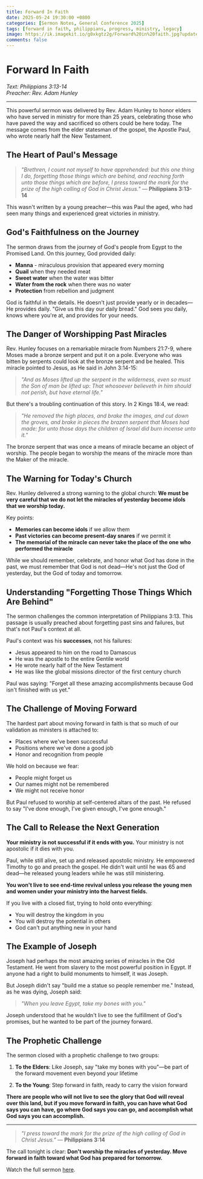 ```yaml
---
title: Forward In Faith
date: 2025-05-24 19:30:00 +0800
categories: [Sermon Notes, General Conference 2025]
tags: [forward in faith, philippians, progress, ministry, legacy]
image: https://ik.imagekit.io/g0xkgtz2g/Forward%20in%20faith.jpg?updatedAt=1748279212171
comments: false
---
```


# Forward In Faith

_Text: Philippians 3:13-14_  
_Preacher: Rev. Adam Hunley_

---

This powerful sermon was delivered by Rev. Adam Hunley to honor elders who have served in ministry for more than 25 years, celebrating those who have paved the way and sacrificed so others could be here today. The message comes from the elder statesman of the gospel, the Apostle Paul, who wrote nearly half the New Testament.

## The Heart of Paul's Message

> _"Brethren, I count not myself to have apprehended: but this one thing I do, forgetting those things which are behind, and reaching forth unto those things which are before, I press toward the mark for the prize of the high calling of God in Christ Jesus."_ — **Philippians 3:13-14**

This wasn't written by a young preacher—this was Paul the aged, who had seen many things and experienced great victories in ministry.

## God's Faithfulness on the Journey

The sermon draws from the journey of God's people from Egypt to the Promised Land. On this journey, God provided daily:

- **Manna** - miraculous provision that appeared every morning
- **Quail** when they needed meat
- **Sweet water** when the water was bitter
- **Water from the rock** when there was no water
- **Protection** from rebellion and judgment

God is faithful in the details. He doesn't just provide yearly or in decades—He provides daily. "Give us this day our daily bread." God sees you daily, knows where you're at, and provides for your needs.

## The Danger of Worshipping Past Miracles

Rev. Hunley focuses on a remarkable miracle from Numbers 21:7-9, where Moses made a bronze serpent and put it on a pole. Everyone who was bitten by serpents could look at the bronze serpent and be healed. This miracle pointed to Jesus, as He said in John 3:14-15:

> _"And as Moses lifted up the serpent in the wilderness, even so must the Son of man be lifted up: That whosoever believeth in him should not perish, but have eternal life."_

But there's a troubling continuation of this story. In 2 Kings 18:4, we read:

> _"He removed the high places, and brake the images, and cut down the groves, and brake in pieces the brazen serpent that Moses had made: for unto those days the children of Israel did burn incense unto it."_

The bronze serpent that was once a means of miracle became an object of worship. The people began to worship the means of the miracle more than the Maker of the miracle.

## The Warning for Today's Church

Rev. Hunley delivered a strong warning to the global church: **We must be very careful that we do not let the miracles of yesterday become idols that we worship today.**

Key points:

- **Memories can become idols** if we allow them
- **Past victories can become present-day snares** if we permit it
- **The memorial of the miracle can never take the place of the one who performed the miracle**

While we should remember, celebrate, and honor what God has done in the past, we must remember that God is not dead—He's not just the God of yesterday, but the God of today and tomorrow.

## Understanding "Forgetting Those Things Which Are Behind"

The sermon challenges the common interpretation of Philippians 3:13. This passage is usually preached about forgetting past sins and failures, but that's not Paul's context at all.

Paul's context was his **successes**, not his failures:

- Jesus appeared to him on the road to Damascus
- He was the apostle to the entire Gentile world
- He wrote nearly half of the New Testament
- He was like the global missions director of the first century church

Paul was saying: "Forget all these amazing accomplishments because God isn't finished with us yet."

## The Challenge of Moving Forward

The hardest part about moving forward in faith is that so much of our validation as ministers is attached to:

- Places where we've been successful
- Positions where we've done a good job
- Honor and recognition from people

We hold on because we fear:

- People might forget us
- Our names might not be remembered
- We might not receive honor

But Paul refused to worship at self-centered altars of the past. He refused to say "I've done enough, I've given enough, I've gone enough."

## The Call to Release the Next Generation

**Your ministry is not successful if it ends with you.** Your ministry is not apostolic if it dies with you.

Paul, while still alive, set up and released apostolic ministry. He empowered Timothy to go and preach the gospel. He didn't wait until he was 65 and dead—he released young leaders while he was still ministering.

**You won't live to see end-time revival unless you release the young men and women under your ministry into the harvest fields.**

If you live with a closed fist, trying to hold onto everything:

- You will destroy the kingdom in you
- You will destroy the potential in others
- God can't put anything new in your hand

## The Example of Joseph

Joseph had perhaps the most amazing series of miracles in the Old Testament. He went from slavery to the most powerful position in Egypt. If anyone had a right to build monuments to himself, it was Joseph.

But Joseph didn't say "build me a statue so people remember me." Instead, as he was dying, Joseph said:

> _"When you leave Egypt, take my bones with you."_

Joseph understood that he wouldn't live to see the fulfillment of God's promises, but he wanted to be part of the journey forward.

## The Prophetic Challenge

The sermon closed with a prophetic challenge to two groups:

1. **To the Elders**: Like Joseph, say "take my bones with you"—be part of the forward movement even beyond your lifetime

2. **To the Young**: Step forward in faith, ready to carry the vision forward

**There are people who will not live to see the glory that God will reveal over this land, but if you move forward in faith, you can have what God says you can have, go where God says you can go, and accomplish what God says you can accomplish.**

---

> _"I press toward the mark for the prize of the high calling of God in Christ Jesus."_ — **Philippians 3:14**

The call tonight is clear: **Don't worship the miracles of yesterday. Move forward in faith toward what God has prepared for tomorrow.**

Watch the full sermon <a href="https://www.facebook.com/share/v/1JwSrWqUdJ/" target="_blank">here</a>.

